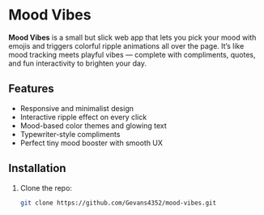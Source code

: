 # Mood Vibes

**Mood Vibes** is a small but slick web app that lets you pick your mood with emojis and triggers colorful ripple animations all over the page. It’s like mood tracking meets playful vibes — complete with compliments, quotes, and fun interactivity to brighten your day.

## Features

- Responsive and minimalist design  
- Interactive ripple effect on every click  
- Mood-based color themes and glowing text  
- Typewriter-style compliments  
- Perfect tiny mood booster with smooth UX


## Installation

1. Clone the repo:
   ```bash
   git clone https://github.com/Gevans4352/mood-vibes.git
